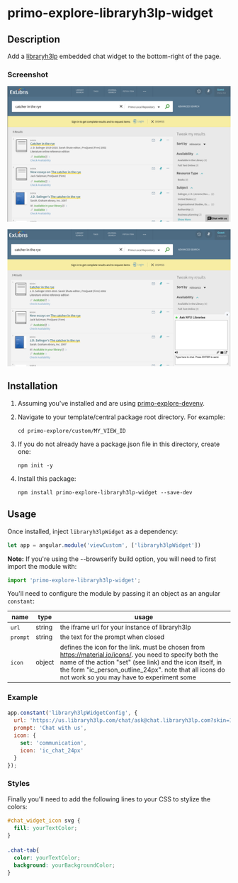# primo-explore-libraryh3lp-widget

## Description

Add a [libraryh3lp](https://libraryh3lp.com/) embedded chat widget to the bottom-right of the page.

### Screenshot

![screenshot](screenshot1.png)

![screenshot](screenshot2.png)

## Installation

1. Assuming you've installed and are using [primo-explore-devenv](https://github.com/ExLibrisGroup/primo-explore-devenv).

2. Navigate to your template/central package root directory. For example:
    ```
    cd primo-explore/custom/MY_VIEW_ID
    ```
3. If you do not already have a package.json file in this directory, create one:
    ```
    npm init -y
    ```
4. Install this package:
    ```
    npm install primo-explore-libraryh3lp-widget --save-dev
    ```

## Usage

Once installed, inject `libraryh3lpWidget` as a dependency:

```js
let app = angular.module('viewCustom', ['libraryh3lpWidget'])
```

**Note:** If you're using the --browserify build option, you will need to first import the module with:

```js
import 'primo-explore-libraryh3lp-widget';
```

You'll need to configure the module by passing it an object as an angular `constant`:

| name | type | usage |
|------|-------------|--------|
| `url` | string | the iframe url for your instance of libraryh3lp |
| `prompt` | string | the text for the prompt when closed |
| `icon` | object | defines the icon for the link. must be chosen from <https://material.io/icons/>. you need to specify both the name of the action "set" (see link) and the icon itself, in the form "ic_person_outline_24px". note that all icons do not work so you may have to experiment some |

### Example

```js
app.constant('libraryh3lpWidgetConfig', {
  url: 'https://us.libraryh3lp.com/chat/ask@chat.libraryh3lp.com?skin=1',
  prompt: 'Chat with us',
  icon: {
    set: 'communication',
    icon: 'ic_chat_24px'
  }
});
```

### Styles

Finally you'll need to add the following lines to your CSS to stylize the colors:

```css
#chat_widget_icon svg {
  fill: yourTextColor;
}

.chat-tab{
  color: yourTextColor;
  background: yourBackgroundColor;
}
```
